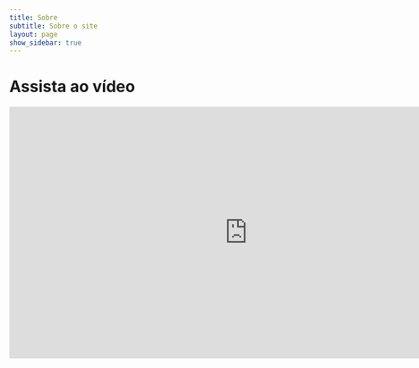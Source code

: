 ```yaml
---
title: Sobre
subtitle: Sobre o site
layout: page
show_sidebar: true
---
```


# Assista ao vídeo

<iframe width="850" height="450" src="https://www.youtube.com/embed/dhh9zcA6Xwk" frameborder="0" allow="accelerometer; autoplay; encrypted-media; gyroscope; picture-in-picture" allowfullscreen></iframe>

